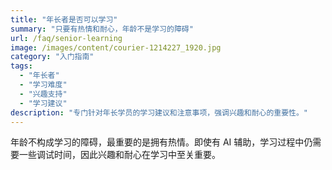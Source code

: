 ```yaml
---
title: "年长者是否可以学习"
summary: "只要有热情和耐心，年龄不是学习的障碍"
url: /faq/senior-learning
image: /images/content/courier-1214227_1920.jpg
category: "入门指南"
tags:
  - "年长者"
  - "学习难度"
  - "兴趣支持"
  - "学习建议"
description: "专门针对年长学员的学习建议和注意事项，强调兴趣和耐心的重要性。"
---
```


年龄不构成学习的障碍，最重要的是拥有热情。即使有 AI 辅助，学习过程中仍需要一些调试时间，因此兴趣和耐心在学习中至关重要。
